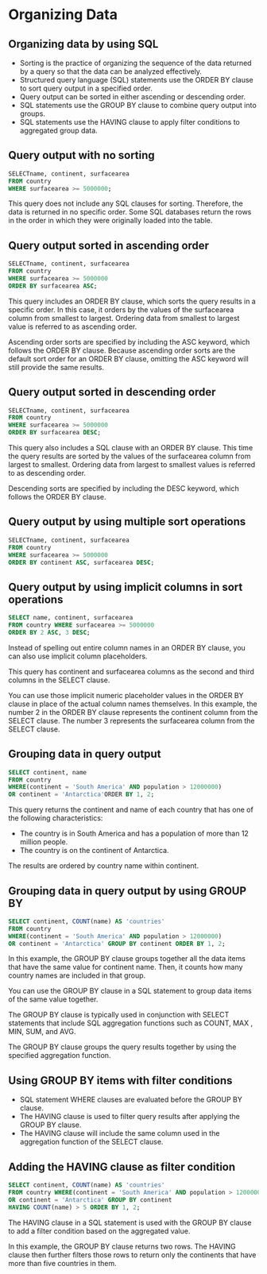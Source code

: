 # Organizing Data

## Organizing data by using SQL

- Sorting is the practice of organizing the sequence of the data returned by a query so that the data can be analyzed effectively.
- Structured query language (SQL) statements use the ORDER BY clause to sort query output in a specified order.
- Query output can be sorted in either ascending or descending order.
- SQL statements use the GROUP BY clause to combine query output into groups.
- SQL statements use the HAVING clause to apply filter conditions to aggregated group data.

## Query output with no sorting

```sql
SELECTname, continent, surfacearea
FROM country
WHERE surfacearea >= 5000000;
```

This query does not include any SQL clauses for sorting. Therefore, the data is returned in no specific order. Some SQL databases return the rows in the order in which they were originally loaded into the table.

## Query output sorted in ascending order

```sql
SELECTname, continent, surfacearea 
FROM country 
WHERE surfacearea >= 5000000
ORDER BY surfacearea ASC;
```

This query includes an ORDER BY clause, which sorts the query results in a specific order. In this case, it orders by the values of the surfacearea column from smallest to largest. Ordering data from smallest to largest value is referred to as ascending order.

Ascending order sorts are specified by including the ASC keyword, which follows the ORDER BY clause. Because ascending order sorts are the default sort order for an ORDER BY clause, omitting the ASC keyword will still provide the same results.

## Query output sorted in descending order

```sql
SELECTname, continent, surfacearea 
FROM country 
WHERE surfacearea >= 5000000
ORDER BY surfacearea DESC;
```

This query also includes a SQL clause with an ORDER BY clause. This time the query results are sorted by the values of the surfacearea column from largest to smallest.  Ordering data from largest to smallest values is referred to as descending order.

Descending sorts are specified by including the DESC keyword, which follows the ORDER BY clause.

## Query output by using multiple sort operations

```sql
SELECTname, continent, surfacearea
FROM country 
WHERE surfacearea >= 5000000
ORDER BY continent ASC, surfacearea DESC;
```

## Query output by using implicit columns in sort operations

```sql
SELECT name, continent, surfacearea
FROM country WHERE surfacearea >= 5000000
ORDER BY 2 ASC, 3 DESC;
```

Instead of spelling out entire column names in an ORDER BY clause, you can also use implicit column placeholders.

This query has continent and surfacearea columns as the second and third columns in the SELECT clause.

You can use those implicit numeric placeholder values in the ORDER BY clause in place of the actual column names themselves. In this example, the number 2 in the ORDER BY clause represents the continent column from the SELECT clause. The number 3 represents the surfacearea column from the SELECT clause.

## Grouping data in query output

```sql
SELECT continent, name
FROM country
WHERE(continent = 'South America' AND population > 12000000)
OR continent = 'Antarctica'ORDER BY 1, 2;
```

This query returns the continent and name of each country that has one of the following characteristics:

- The country is in South America and has a population of more than 12 million people.
- The country is on the continent of Antarctica.

The results are ordered by country name within continent.

## Grouping data in query output by using GROUP BY

```sql
SELECT continent, COUNT(name) AS 'countries'
FROM country
WHERE(continent = 'South America' AND population > 12000000)
OR continent = 'Antarctica' GROUP BY continent ORDER BY 1, 2;
```

In this example, the GROUP BY clause groups together all the data items that have the same value for continent name. Then, it counts how many country names are included in that group.

You can use the GROUP BY clause in a SQL statement to group data items of the same value together.

The GROUP BY clause is typically used in conjunction with SELECT statements that include SQL aggregation functions such as COUNT, MAX , MIN, SUM, and AVG.

The GROUP BY clause groups the query results together by using the specified aggregation function.

## Using GROUP BY items with filter conditions

- SQL statement WHERE clauses are evaluated before the GROUP BY clause.
- The HAVING clause is used to filter query results after applying the GROUP BY clause.
- The HAVING clause will include the same column used in the aggregation function of the SELECT clause.

## Adding the HAVING clause as filter condition

```sql
SELECT continent, COUNT(name) AS 'countries' 
FROM country WHERE(continent = 'South America' AND population > 12000000)
OR continent = 'Antarctica' GROUP BY continent
HAVING COUNT(name) > 5 ORDER BY 1, 2;
```

The HAVING clause in a SQL statement is used with the GROUP BY clause to add a filter condition based on the aggregated value.

In this example, the GROUP BY clause returns two rows. The HAVING clause then further filters those rows to return only the continents that have more than five countries in them.


